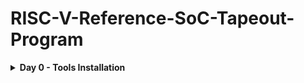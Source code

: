 # RISC-V-Reference-SoC-Tapeout-Program

<details>
<summary><b>Day 0 - Tools Installation</b></summary>

Understanding the flow of the tapeout program.  

The 4 major outputs i.e. the output of the "c"-code, the verilog code, the SoC output and the output of the tapeout chip should be the same. Basically the functionality is being checked at 4 major stages of the asic flow ensuring that the final product is in terms with the design application.  

## Yosys

## Iverilog

## GTKWave

</details>
